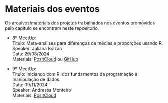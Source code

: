 # Materiais dos eventos
Os arquivos/materiais dos projetos trabalhados nos eventos promovidos pelo capítulo se encontram neste repositório.

- 8º MeetUp:\
Título: Meta-análises para diferenças de médias e proporções usando R.\
Speaker: Juliana Bolzan\
Data: 29/08/2024\
Materiais: [PositCloud](https://posit.cloud/content/8573312) ou [GitHub](https://github.com/rladiesfloripa/eventos_material/tree/main/metaanalise)

- 9º MeetUp:\
Título: Iniciando com R: dos fundamentos da programação à manipulação de dados.\
Data: 09/11/2024\
Speaker: Andressa Monteiro\
Materiais: [PositCloud](https://posit.cloud/content/9209612)
